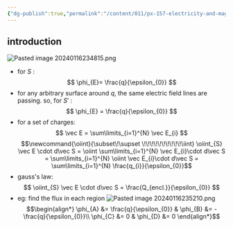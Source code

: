 ```yaml
---
{"dg-publish":true,"permalink":"/content/011/px-157-electricity-and-magnetism/px-157-b-electric-fields/i-field/px-157-b5a-gauss-s-law/","noteIcon":"1","created":"2025-08-27T13:14:04.822+01:00","updated":"2024-11-26T20:07:20.000+00:00"}
---
```


## introduction
![Pasted image 20240116234815.png](/img/user/pics/Pasted%20image%2020240116234815.png)
- for $S$ :
$$
\phi_{E}= \frac{q}{\epsilon_{0}}
$$
- for any arbitrary surface around $q$, the same electric field lines are passing. so, for $S'$ :
$$
\phi_{E} = \frac{q}{\epsilon_{0}}
$$
- for a set of charges:
$$
\vec E = \sum\limits_{i=1}^{N} \vec E_{i}
$$
$$\newcommand{\oiint}{\subset\!\supset \!\!\!\!\!\!\!\!\!\!\iint}
\oiint_{S} \vec E \cdot d\vec S = \oiint \sum\limits_{i=1}^{N} \vec E_{i}\cdot d\vec S = \sum\limits_{i=1}^{N} \oiint \vec E_{i}\cdot d\vec S = \sum\limits_{i=1}^{N} \frac{q_{i}}{\epsilon_{0}}$$
- gauss's law:
$$
\oiint_{S} \vec E \cdot d\vec S = \frac{Q_{encl.}}{\epsilon_{0}}
$$
- eg: find the flux in each region
	![Pasted image 20240116235210.png](/img/user/pics/Pasted%20image%2020240116235210.png)
	$$\begin{align*}
	\phi_{A} &= \frac{q}{\epsilon_{0}} &
	\phi_{B} &= -\frac{q}{\epsilon_{0}}\\
	\phi_{C} &= 0 &
	\phi_{D} &= 0
	\end{align*}$$
